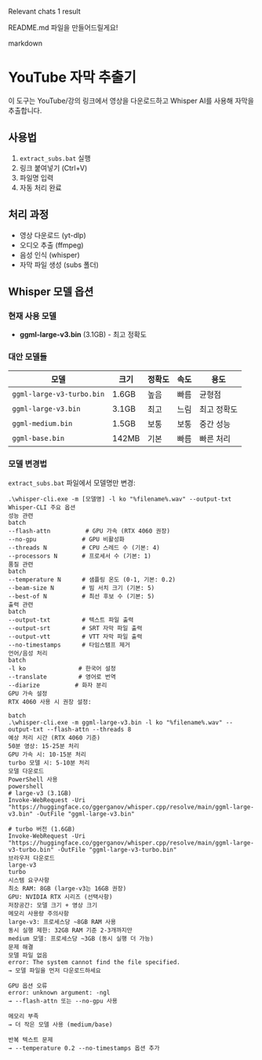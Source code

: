 Relevant chats
1 result


README.md 파일을 만들어드릴게요!

markdown
# YouTube 자막 추출기

이 도구는 YouTube/강의 링크에서 영상을 다운로드하고 Whisper AI를 사용해 자막을 추출합니다.

## 사용법
1. `extract_subs.bat` 실행
2. 링크 붙여넣기 (Ctrl+V)
3. 파일명 입력
4. 자동 처리 완료

## 처리 과정
- 영상 다운로드 (yt-dlp)
- 오디오 추출 (ffmpeg)
- 음성 인식 (whisper)
- 자막 파일 생성 (subs 폴더)

## Whisper 모델 옵션

### 현재 사용 모델
- **ggml-large-v3.bin** (3.1GB) - 최고 정확도

### 대안 모델들
| 모델 | 크기 | 정확도 | 속도 | 용도 |
|------|------|--------|------|------|
| `ggml-large-v3-turbo.bin` | 1.6GB | 높음 | 빠름 | 균형점 |
| `ggml-large-v3.bin` | 3.1GB | 최고 | 느림 | 최고 정확도 |
| `ggml-medium.bin` | 1.5GB | 보통 | 보통 | 중간 성능 |
| `ggml-base.bin` | 142MB | 기본 | 빠름 | 빠른 처리 |

### 모델 변경법
`extract_subs.bat` 파일에서 모델명만 변경:
```batch
.\whisper-cli.exe -m [모델명] -l ko "%filename%.wav" --output-txt
Whisper-CLI 주요 옵션
성능 관련
batch
--flash-attn          # GPU 가속 (RTX 4060 권장)
--no-gpu             # GPU 비활성화
--threads N          # CPU 스레드 수 (기본: 4)
--processors N       # 프로세서 수 (기본: 1)
품질 관련
batch
--temperature N      # 샘플링 온도 (0-1, 기본: 0.2)
--beam-size N        # 빔 서치 크기 (기본: 5)
--best-of N          # 최선 후보 수 (기본: 5)
출력 관련
batch
--output-txt         # 텍스트 파일 출력
--output-srt         # SRT 자막 파일 출력
--output-vtt         # VTT 자막 파일 출력
--no-timestamps      # 타임스탬프 제거
언어/음성 처리
batch
-l ko               # 한국어 설정
--translate         # 영어로 번역
--diarize          # 화자 분리
GPU 가속 설정
RTX 4060 사용 시 권장 설정:

batch
.\whisper-cli.exe -m ggml-large-v3.bin -l ko "%filename%.wav" --output-txt --flash-attn --threads 8
예상 처리 시간 (RTX 4060 기준)
50분 영상: 15-25분 처리
GPU 가속 시: 10-15분 처리
turbo 모델 시: 5-10분 처리
모델 다운로드
PowerShell 사용
powershell
# large-v3 (3.1GB)
Invoke-WebRequest -Uri "https://huggingface.co/ggerganov/whisper.cpp/resolve/main/ggml-large-v3.bin" -OutFile "ggml-large-v3.bin"

# turbo 버전 (1.6GB)
Invoke-WebRequest -Uri "https://huggingface.co/ggerganov/whisper.cpp/resolve/main/ggml-large-v3-turbo.bin" -OutFile "ggml-large-v3-turbo.bin"
브라우저 다운로드
large-v3
turbo
시스템 요구사항
최소 RAM: 8GB (large-v3는 16GB 권장)
GPU: NVIDIA RTX 시리즈 (선택사항)
저장공간: 모델 크기 + 영상 크기
메모리 사용량 주의사항
large-v3: 프로세스당 ~8GB RAM 사용
동시 실행 제한: 32GB RAM 기준 2-3개까지만
medium 모델: 프로세스당 ~3GB (동시 실행 더 가능)
문제 해결
모델 파일 없음
error: The system cannot find the file specified.
→ 모델 파일을 먼저 다운로드하세요

GPU 옵션 오류
error: unknown argument: -ngl
→ --flash-attn 또는 --no-gpu 사용

메모리 부족
→ 더 작은 모델 사용 (medium/base)

반복 텍스트 문제
→ --temperature 0.2 --no-timestamps 옵션 추가